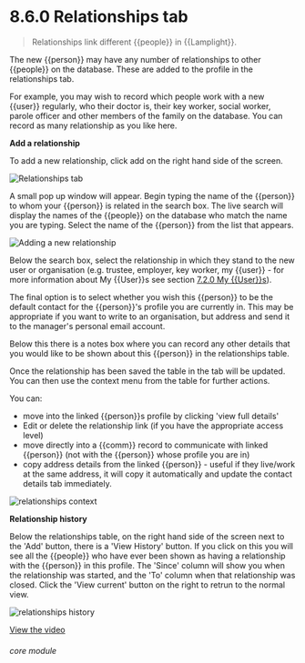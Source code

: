 # 8.6.0    Relationships tab

> Relationships link different {{people}} in {{Lamplight}}. 

The new {{person}} may have any number of relationships to other {{people}} on the database. These are added to the profile in the relationships tab. 

For example, you may wish to record which people work with a new {{user}} regularly, who their doctor is, their key worker, social worker, parole officer and other members of the family on the database. You can record as many relationship as you like here.

**Add a relationship**

To add a new relationship, click add on the right hand side of the screen.

![Relationships tab]({{imgpath}}47a.png)

A small pop up window will appear. Begin typing the name of the {{person}} to whom your {{person}} is related in the search box. The live search will display the names of the {{people}} on the database who match the name you are typing. Select the name of the {{person}} from the list that appears.

![Adding a new relationship]({{imgpath}}47b.png)

Below the search box, select the relationship in which they stand to the new user or organisation (e.g. trustee, employer, key worker, my {{user}} - for more information about My {{User}}s see section [7.2.0  My {{User}}s](/help/index/v/{{version}}/p/7.2.0)).

The final option is to select whether you wish this {{person}} to be the default contact for the {{person}}'s profile you are currently in. This may be appropriate if you want to write to an organisation, but address and send it to the manager's personal email account.

Below this there is a notes box where you can record any other details that you would like to be shown about this {{person}} in the relationships table. 

Once the relationship has been saved the table in the tab will be updated. You can then use the context menu from the table for further actions.

You can:

  * move into the linked {{person}}s profile by clicking 'view full details'
  * Edit or delete the relationship link (if you have the appropriate access level)
  * move directly into a {{comm}} record to communicate with linked {{person}} (not with the {{person}} whose profile you are in)
  * copy address details from the linked {{person}} - useful if they live/work at the same address, it will copy it automatically and update the contact details tab immediately.
  
![relationships context]({{imgpath}}47c.png) 

**Relationship history**

Below the relationships table, on the right hand side of the screen next to the 'Add' button, there is a 'View History' button. If you click on this you will see all the {{people}} who have ever been shown as having a relationship with the {{person}} in this profile.  The 'Since' column will show you when the relationship was started, and the 'To' column when that relationship was closed.  Click the 'View current' button on the right to retrun to the normal view.

![relationships history]({{imgpath}}1201a.png) 

[View the video](/help/video/id/14)
###### core module

